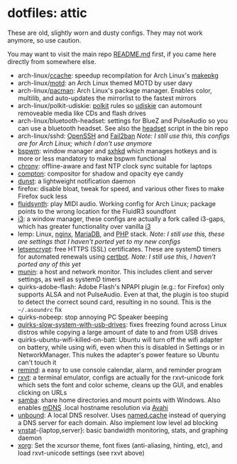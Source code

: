# dotfiles: attic
These are old, slightly worn and dusty configs. They may not work 
anymore, so use caution.

You may want to visit the main repo [README.md](https://github.com/keithieopia/dotfiles/blob/master/README.md) 
first, if you came here directly from somewhere else.

* arch-linux/[ccache](https://wiki.archlinux.org/index.php/Ccache): speedup 
  recompilation for Arch Linux's [makepkg](https://wiki.archlinux.org/index.php/Makepkg)
* arch-linux/[motd](https://bbs.archlinux.org/viewtopic.php?id=50845): an Arch 
  Linux themed MOTD by user davy
* arch-linux/[pacman](https://wiki.archlinux.org/index.php/Pacman): Arch 
  Linux's package manager. Enables color, multilib, and auto-updates 
  the mirrorlist to the fastest mirrors
* arch-linux/polkit-udiskie: [polkit](https://www.freedesktop.org/wiki/Software/polkit/) 
  rules so [udiskie](https://github.com/coldfix/udiskie) can automount 
  removeable media like CDs and flash drives
* arch-linux/bluetooth-headset: settings for BlueZ and PulseAudio so you can use a 
  bluetooth headset. See also the [headset](https://github.com/keithieopia/bin/blob/master/headset) 
  script in the bin repo
* arch-linux/sshd: [OpenSSH](http://www.openssh.com/) and [Fail2ban](http://www.fail2ban.org)
  *Note: I still use this, this configs are for Arch Linux; which I 
  don't use anymore*
* [bspwm](https://github.com/baskerville/bspwm):
  window manager and [sxhkd](https://github.com/baskerville/sxhkd) 
  which manages hotkeys and is more or less mandatory to make bspwm
  functional
* [chrony](https://chrony.tuxfamily.org/): offline-aware and fast NTP 
  clock sync suitable for laptops
* [compton](https://github.com/chjj/compton): compositor for shadow and 
  opacity eye candy
* [dunst](http://knopwob.org/dunst/): a lightweight notification daemon
* firefox: disable bloat, tweak for speed, and various other fixes to 
  make Firefox suck less
* [fluidsynth](https://wiki.archlinux.org/index.php/FluidSynth): play 
  MIDI audio. Working config for Arch Linux; package points to the wrong
  location for the FluidR3 soundfont
* [i3](https://github.com/Airblader/i3): a window manager, these configs 
  are actually a fork called i3-gaps, which has greater functionality 
  over vanilla [i3](https://i3wm.org/)
* lemp: Linux, [nginx](https://nginx.org/), [MariaDB](https://mariadb.org/), 
  and [PHP](http://php.net/) stack. *Note: I still use this, these are 
  settings that I haven't ported yet to my new configs*
* [letsencrypt](https://letsencrypt.org/): free HTTPS (SSL) 
  certificates. These are systemD timers for automated renewals using 
  [certbot](https://github.com/certbot/certbot). *Note: I still use 
  this, I haven't ported any of this yet*
* [munin](http://munin-monitoring.org/): a host and network monitor. 
  This includes client and server settings, as well as systemD timers
* quirks-adobe-flash: Adobe Flash's NPAPI plugin (e.g.: for Firefox) 
  only supports ALSA and not PulseAudio. Even at that, the plugin is too
  stupid to detect the correct sound card, resulting in no sound. This 
  is the `~/.asoundrc` fix
* quirks-nobeep: stop annoying PC Speaker beeping
* [quirks-slow-system-with-usb-drives](http://lwn.net/Articles/572911/): 
  fixes freezing found across Linux distros while copying a large amount 
  of date to and from USB drives
* quirks-ubuntu-wifi-killed-on-batt: Ubuntu will turn off the wifi 
  adapter on battery, while using wifi, even when this is disabled in 
  Settings or in NetworkManager. This nukes the adapter's power feature 
  so Ubuntu can't touch it
* [remind](https://www.roaringpenguin.com/products/remind): a easy to 
  use console calendar, alarm, and reminder program
* [rxvt](http://software.schmorp.de/pkg/rxvt-unicode.html): a terminal 
  emulator, configs are actually for the rxvt-unicode fork which sets 
  the font and color scheme, cleans up the GUI, and enables clicking on 
  URLs
* [samba](https://www.samba.org/): share home directories and mount 
  points with Windows. Also enables [mDNS](https://en.wikipedia.org/wiki/Multicast_DNS) 
  .local hostname resolution via [Avahi](https://github.com/lathiat/avahi)
* [unbound](https://unbound.net/): A local DNS resolver. Uses [named.cache](https://www.internic.net/domain/named.cache) 
  instead of querying a DNS server for each domain. Also implement low 
  level ad blocking
* [vnstat](http://humdi.net/vnstat/)-{laptop,server}: basic bandwidth 
  monitoring, stats, and graphing daemon
* [xorg](https://www.x.org/wiki/): Set the xcursor theme, font fixes 
  (anti-aliasing, hinting, etc), and load rxvt-unicode settings (see 
  rxvt above)
